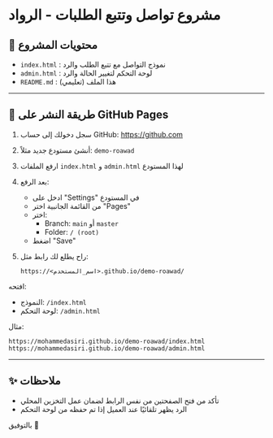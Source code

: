 
# مشروع تواصل وتتبع الطلبات - الرواد

## 📄 محتويات المشروع
- `index.html` : نموذج التواصل مع تتبع الطلب والرد
- `admin.html` : لوحة التحكم لتغيير الحالة والرد
- `README.md` : هذا الملف (تعليمي)

---

## 🚀 طريقة النشر على GitHub Pages

1. سجل دخولك إلى حساب GitHub: https://github.com

2. أنشئ مستودع جديد مثلاً: `demo-roawad`

3. ارفع الملفات `index.html` و `admin.html` لهذا المستودع

4. بعد الرفع:
   - ادخل على "Settings" في المستودع
   - من القائمة الجانبية اختر "Pages"
   - اختر:
     - Branch: `main` أو `master`
     - Folder: `/ (root)`
   - اضغط "Save"

5. راح يطلع لك رابط مثل:
   ```
   https://<اسم_المستخدم>.github.io/demo-roawad/
   ```

افتحه:
- النموذج: `/index.html`
- لوحة التحكم: `/admin.html`

مثال:
```
https://mohammedasiri.github.io/demo-roawad/index.html
https://mohammedasiri.github.io/demo-roawad/admin.html
```

---

## ✨ ملاحظات

- تأكد من فتح الصفحتين من نفس الرابط لضمان عمل التخزين المحلي
- الرد يظهر تلقائيًا عند العميل إذا تم حفظه من لوحة التحكم

بالتوفيق 🌟
